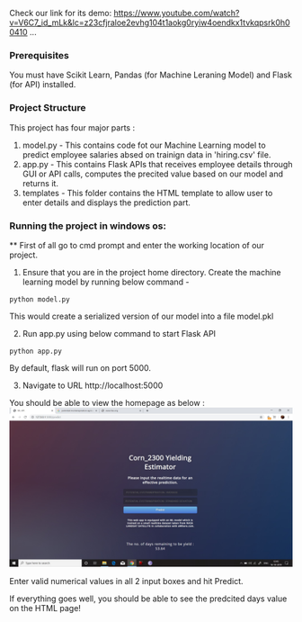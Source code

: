 Check our link for its demo: https://www.youtube.com/watch?v=V6C7_id_mLk&lc=z23cfjraloe2evhg104t1aokg0ryiw4oendkx1tvkqpsrk0h00410
...

### Prerequisites
You must have Scikit Learn, Pandas (for Machine Leraning Model) and Flask (for API) installed.

### Project Structure
This project has four major parts :
1. model.py - This contains code fot our Machine Learning model to predict employee salaries absed on trainign data in 'hiring.csv' file.
2. app.py - This contains Flask APIs that receives employee details through GUI or API calls, computes the precited value based on our model and returns it.
3. templates - This folder contains the HTML template to allow user to enter  details and displays the prediction part.

### Running the project in windows os:
** First of all go to cmd prompt and enter the working location of our project.
1. Ensure that you are in the project home directory. Create the machine learning model by running below command -
```
python model.py
```
This would create a serialized version of our model into a file model.pkl

2. Run app.py using below command to start Flask API
```
python app.py
```
By default, flask will run on port 5000.

3. Navigate to URL http://localhost:5000

You should be able to view the homepage as below :
![alt text](https://github.com/Shreyaansh-darkside/Crop-yielding-Estimator/blob/master/Sample.jpg)

Enter valid numerical values in all 2 input boxes and hit Predict.

If everything goes well, you should  be able to see the predcited days value on the HTML page!

```

